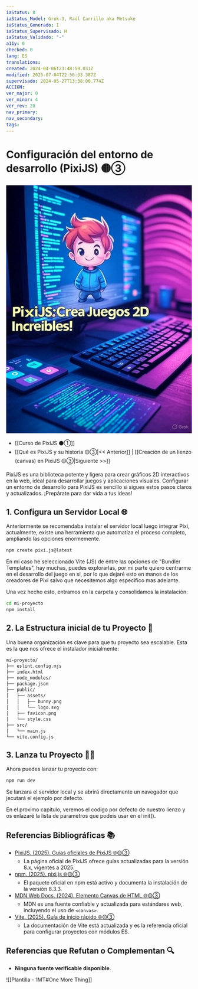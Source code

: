 ```yaml
---
iaStatus: 8
iaStatus_Model: Grok-3, Raúl Carrillo aka Metsuke
iaStatus_Generado: I
iaStatus_Supervisado: H
iaStatus_Validado: "-"
a11y: 0
checked: 0
lang: ES
translations: 
created: 2024-04-06T23:48:59.031Z
modified: 2025-07-04T22:56:33.387Z
supervisado: 2024-05-27T13:38:00.774Z
ACCION: 
ver_major: 0
ver_minor: 4
ver_rev: 20
nav_primary: 
nav_secondary: 
tags:
---
```

# Configuración del entorno de desarrollo (PixiJS) 🟡③

![Crea juegos 2D Increibles!](PublicBrain/_resources/49b733e9330b37e5403f93a3ad5632d6_MD5.jpg)

* [[Curso de PixiJS ⚫①]]
* [[Qué es PixiJS y su historia 🟡③|<< Anterior]] | [[Creación de un lienzo (canvas) en PixiJS 🟡③|Siguiente >>]]

PixiJS es una biblioteca potente y ligera para crear gráficos 2D interactivos en la web, ideal para desarrollar juegos y aplicaciones visuales. Configurar un entorno de desarrollo para PixiJS es sencillo si sigues estos pasos claros y actualizados. ¡Prepárate para dar vida a tus ideas!

## 1. Configura un Servidor Local 🌐

Anteriormente se recomendaba instalar el servidor local luego integrar Pixi, actualmente, existe una herramienta que automatiza el proceso completo, ampliando las opciones enormemente.
  
```bash
npm create pixi.js@latest
```
    
En mi caso he seleccionado Vite (JS) de entre las opciones de "Bundler Templates", hay muchas, puedes explorarlas, por mi parte quiero centrarme en el desarrollo del juego en si, por lo que dejaré esto en manos de los creadores de Pixi salvo que necesitemos algo especifico mas adelante.

Una vez hecho esto, entramos en la carpeta y consolidamos la instalación:

```bash
cd mi-proyecto
npm install
```

## 2. La Estructura inicial de tu Proyecto 📂

Una buena organización es clave para que tu proyecto sea escalable. Esta es la que nos ofrece el instalador inicialmente:

```pre
mi-proyecto/
├── eslint.config.mjs
├── index.html
├── node_modules/
├── package.json
├── public/
│   ├── assets/
│   │   ├── bunny.png
│   │   └── logo.svg
│   ├── favicon.png
│   └── style.css
├── src/
│   └── main.js
└── vite.config.js
```
## 3. Lanza tu Proyecto 🚴‍♂️

Ahora puedes lanzar tu proyecto con: 

```bash
npm run dev
```

Se lanzara el servidor local y se abrirá directamente un navegador que jecutará el ejemplo por defecto.

En el proximo capítulo, veremos el codigo por defecto de nuestro lienzo y os enlazaré la lista de parametros que podeis usar en el init().

## Referencias Bibliográficas 📚

- [PixiJS. (2025). Guías oficiales de PixiJS 🌐🟡③](https://pixijs.com/guides/)
	- La página oficial de PixiJS ofrece guías actualizadas para la versión 8.x, vigentes a 2025.
- [npm. (2025). pixi.js 🌐🟡③](https://www.npmjs.com/package/pixi.js)
	- El paquete oficial en npm está activo y documenta la instalación de la versión 8.3.3.
- [MDN Web Docs. (2024). Elemento Canvas de HTML 🌐🟡③](https://developer.mozilla.org/es/docs/Web/HTML/Element/canvas)
	- MDN es una fuente confiable y actualizada para estándares web, incluyendo el uso de `<canvas>`.
- [Vite. (2025). Guía de inicio rápido 🌐🟡③](https://vite.dev/guide/) 
	- La documentación de Vite está actualizada y es la referencia oficial para configurar proyectos con módulos ES.
## Referencias que Refutan o Complementan 🔍

- **Ninguna fuente verificable disponible**. 


![[Plantilla - 1MT#One More Thing]]